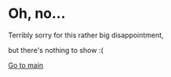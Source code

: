 # Oh, no...

Terribly sorry for this rather big disappointment,

but there's nothing to show :(

[Go to main](/)
